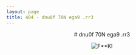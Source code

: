 ```yaml
---
layout: page
title: 404 - dnu0f 70N ega9 .rr3
---
```


<center>
# dnu0f 70N ega9 .rr3

![F**K!](http://files.gracecode.com/2012_10_18/1350555472.jpeg)
</center>
